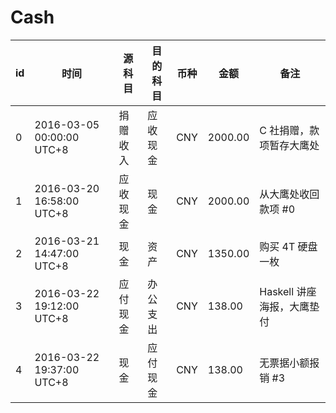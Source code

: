 # Cash

id|时间 |  源科目 | 目的科目 | 币种 | 金额 | 备注
---|--------|---------|------|---- | -----  | ----
 0 | 2016-03-05 00:00:00 UTC+8 | 捐赠收入 | 应收现金 | CNY | 2000.00 | C 社捐赠，款项暂存大鹰处
 1 | 2016-03-20 16:58:00 UTC+8 | 应收现金 | 现金 | CNY | 2000.00 |  从大鹰处收回款项 #0
 2 |2016-03-21 14:47:00 UTC+8 | 现金 | 资产 | CNY | 1350.00 |  购买 4T 硬盘一枚
3  |2016-03-22 19:12:00 UTC+8 | 应付现金 | 办公支出 | CNY | 138.00  | Haskell 讲座海报，大鹰垫付
4 |2016-03-22 19:37:00 UTC+8 | 现金 | 应付现金 | CNY | 138.00 | 无票据小额报销 #3

